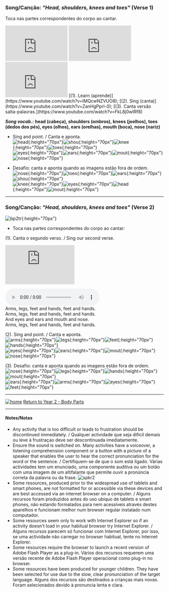 ### Song/Canção: *"Head, shoulders, knees and toes"*  (Verse 1)  

Toca nas partes correspondentes do corpo ao cantar.  

<iframe width="198" height="112" src="https://www.youtube.com/embed/lMQcwNZVUO8" frameborder="0" allow="accelerometer; autoplay; clipboard-write; encrypted-media; gyroscope; picture-in-picture" allowfullscreen></iframe> <iframe width="198" height="112" src="https://www.youtube.com/embed/ZanHgPprl-0" frameborder="0" allow="accelerometer; autoplay; clipboard-write; encrypted-media; gyroscope; picture-in-picture" allowfullscreen></iframe> <iframe width="198" height="112" src="https://www.youtube.com/embed/FkL8j0wIRf8" frameborder="0" allow="accelerometer; autoplay; clipboard-write; encrypted-media; gyroscope; picture-in-picture" allowfullscreen></iframe>  
[(1). Learn (aprende)](https://www.youtube.com/watch?v=lMQcwNZVUO8); [(2). Sing (canta)](https://www.youtube.com/watch?v=ZanHgPprl-0); [(3). Canta versão salta-palavras.](https://www.youtube.com/watch?v=FkL8j0wIRf8)   

***Song vocab.:*** **head (cabeça), shoulders (ombros), knees (joelhos), toes (dedos dos pés), eyes (olhos), ears (orelhas), mouth (boca), nose (nariz)**  

* Sing and point. / Canta e aponta.  
![head](https://1blockatatime.github.io/English/images/head.png){:height="70px"}![shou](https://1blockatatime.github.io/English/images/shou.png){:height="70px"}![knee](https://1blockatatime.github.io/English/images/knee.png){:height="70px"}![toes](https://1blockatatime.github.io/English/images/toes.png){:height="70px"}  
![eyes](https://1blockatatime.github.io/English/images/eyes.png){:height="70px"}![ears](https://1blockatatime.github.io/English/images/ears.png){:height="70px"}![mout](https://1blockatatime.github.io/English/images/mout.png){:height="70px"}![nose](https://1blockatatime.github.io/English/images/nose.png){:height="70px"}  

* Desafio: canta e aponta quando as imagens estão fora de ordem.      
![nose](https://1blockatatime.github.io/English/images/nose.png){:height="70px"}![toes](https://1blockatatime.github.io/English/images/toes.png){:height="70px"}![ears](https://1blockatatime.github.io/English/images/ears.png){:height="70px"}![shou](https://1blockatatime.github.io/English/images/shou.png){:height="70px"}  
![knee](https://1blockatatime.github.io/English/images/knee.png){:height="70px"}![eyes](https://1blockatatime.github.io/English/images/eyes.png){:height="70px"}![head](https://1blockatatime.github.io/English/images/head.png){:height="70px"}![mout](https://1blockatatime.github.io/English/images/mout.png){:height="70px"}  

***

### Song/Canção: *"Head, shoulders, knees and toes"*  (Verse 2)  

![bp2tr](https://1blockatatime.github.io/English/images2/bp2_tr.PNG){:height="70px"}  
* Toca nas partes correspondentes do corpo ao cantar:  

(1). Canta o segundo verso. / Sing our second verse.  

<iframe width="220" height="124" src="https://www.youtube.com/embed/bghNqyXXGZs" frameborder="0" allow="accelerometer; autoplay; clipboard-write; encrypted-media; gyroscope; picture-in-picture" allowfullscreen></iframe>  

<audio src="audio/hskt_v2.mp3" controls preload></audio>  
Arms, legs, feet and hands, feet and hands.  
Arms, legs, feet and hands, feet and hands.  
And eyes and ears and mouth and nose.  
Arms, legs, feet and hands, feet and hands.  

(2). Sing and point. / Canta e aponta.   
![arms](https://1blockatatime.github.io/English/images/arms.PNG){:height="70px"}![legs](https://1blockatatime.github.io/English/images/legs.PNG){:height="70px"}![feet](https://1blockatatime.github.io/English/images/feet.PNG){:height="70px"}![hands](https://1blockatatime.github.io/English/images/hands.PNG){:height="70px"}  
![eyes](https://1blockatatime.github.io/English/images/eyes.png){:height="70px"}![ears](https://1blockatatime.github.io/English/images/ears.png){:height="70px"}![mout](https://1blockatatime.github.io/English/images/mout.png){:height="70px"}![nose](https://1blockatatime.github.io/English/images/nose.png){:height="70px"}  

(3). Desafio: canta e aponta quando as imagens estão fora de ordem.     
![nose](https://1blockatatime.github.io/English/images/nose.png){:height="70px"}![legs](https://1blockatatime.github.io/English/images/legs.PNG){:height="70px"}![hands](https://1blockatatime.github.io/English/images/hands.PNG){:height="70px"}![mout](https://1blockatatime.github.io/English/images/mout.png){:height="70px"}  
![ears](https://1blockatatime.github.io/English/images/ears.png){:height="70px"}![arms](https://1blockatatime.github.io/English/images/arms.PNG){:height="70px"}![eyes](https://1blockatatime.github.io/English/images/eyes.png){:height="70px"}![feet](https://1blockatatime.github.io/English/images/feet.PNG){:height="70px"}  

  

***
[![home](/images/home.PNG)](https://tangerina-pt.github.io/English/Body_Parts_B) [Return to Year 2 - Body Parts](https://tangerina-pt.github.io/English/Body_Parts_B)

***

#### Notes/Notas
* Any activity that is too difficult or leads to frustration should be discontinued immediately. / Qualquer actividade que seja difícil demais ou leve à frustraçao deve ser descontinuada imediatamente.
* Ensure the sound is switched on. Many activities have a voiceover, a listening comprehension component or a button with a picture of a speaker that enables the user to hear the correct pronunciation for the word or the sentence. / Certifiquem-se de que o som está ligado. Várias actividades tem um enunciado, uma componente auditiva ou um botão com uma imagem de um altifalante que permite ouvir a pronúncia correta da palavra ou da frase. ![spkr2](/images/spkr2.PNG)
* Some resources, produced prior to the widespread use of tablets and smart phones, are not formatted for or accessible via these devices and are best accessed via an internet browser on a computer. / Alguns recursos foram produzidos antes do uso ubíquo de tablets e smart phones, não estando formatados para nem acessíveis através destes aparelhos e funcionam melhor num browser regular instalado num computador.
* Some resources seem only to work with Internet Explorer so if an activity doesn't load in your habitual browser try Internet Explorer. / Alguns recursos parecem só funcionar com Internet Explorer, por isso, se uma actividade não carregar no browser habitual, tente no Internet Explorer.
* Some resources require the browser to launch a recent version of Adobe Flash Player as a plug-in. Vários dos recursos requerem uma versão recente de Adobe Flash Player operacional como plug-in no browser.
* Some resources have been produced for younger children. They have been selected for use due to the slow, clear pronunciation of the target language. Alguns dos recursos são destinados a crianças mais novas. Foram selecionados devido à pronuncia lenta e clara.
